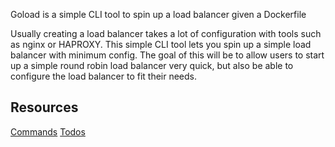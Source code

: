 Goload is a simple CLI tool to spin up a load balancer given a Dockerfile

Usually creating a load balancer takes a lot of configuration with tools such as nginx or HAPROXY. This simple CLI tool lets you spin up a simple load balancer with minimum config. The goal of this will be to allow users to start up a simple round robin load balancer very quick, but also be able to configure the load balancer to fit their needs.

## Resources
[Commands](https://github.com/sharithg/goload/blob/master/COMMANDS.md)
[Todos](https://github.com/sharithg/goload/blob/master/TODO.md)
